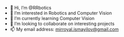 - 👋 Hi, I’m @RRbotics
- 👀 I’m interested in Robotics and Computer Vision
- 🌱 I’m currently learning Computer Vision
- 💞️ I’m looking to collaborate on interesting projects
- 📫 My email address: mirroyal.ismayilov@gmail.com

<!---
RRbotics/RRbotics is a ✨ special ✨ repository because its `README.md` (this file) appears on your GitHub profile.
You can click the Preview link to take a look at your changes.
--->
